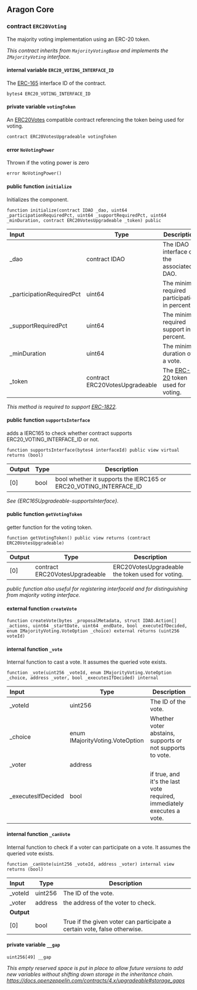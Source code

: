 ## Aragon Core

###  contract `ERC20Voting`

The majority voting implementation using an ERC-20 token.

*This contract inherits from `MajorityVotingBase` and implements the `IMajorityVoting` interface.*

#### internal variable `ERC20_VOTING_INTERFACE_ID`

The [ERC-165](https://eips.ethereum.org/EIPS/eip-165) interface ID of the contract.

```solidity
bytes4 ERC20_VOTING_INTERFACE_ID 
```

#### private variable `votingToken`

An [ERC20Votes](https://docs.openzeppelin.com/contracts/4.x/api/token/erc20#ERC20Votes) compatible contract referencing the token being used for voting.

```solidity
contract ERC20VotesUpgradeable votingToken 
```

####  error `NoVotingPower`

Thrown if the voting power is zero

```solidity
error NoVotingPower() 
```

#### public function `initialize`

Initializes the component.

```solidity
function initialize(contract IDAO _dao, uint64 _participationRequiredPct, uint64 _supportRequiredPct, uint64 _minDuration, contract ERC20VotesUpgradeable _token) public 
```

| Input | Type | Description |
|:----- | ---- | ----------- |
| _dao | contract IDAO | The IDAO interface of the associated DAO. |
| _participationRequiredPct | uint64 | The minimal required participation in percent. |
| _supportRequiredPct | uint64 | The minimal required support in percent. |
| _minDuration | uint64 | The minimal duration of a vote. |
| _token | contract ERC20VotesUpgradeable | The [ERC-20](https://eips.ethereum.org/EIPS/eip-20) token used for voting. |

*This method is required to support [ERC-1822](https://eips.ethereum.org/EIPS/eip-1822).*

#### public function `supportsInterface`

adds a IERC165 to check whether contract supports ERC20_VOTING_INTERFACE_ID or not.

```solidity
function supportsInterface(bytes4 interfaceId) public view virtual returns (bool) 
```

| Output | Type | Description |
| ------ | ---- | ----------- |
| [0] | bool | bool whether it supports the IERC165 or ERC20_VOTING_INTERFACE_ID |

*See {ERC165Upgradeable-supportsInterface}.*

#### public function `getVotingToken`

getter function for the voting token.

```solidity
function getVotingToken() public view returns (contract ERC20VotesUpgradeable) 
```

| Output | Type | Description |
| ------ | ---- | ----------- |
| [0] | contract ERC20VotesUpgradeable | ERC20VotesUpgradeable the token used for voting. |

*public function also useful for registering interfaceId and for distinguishing from majority voting interface.*

#### external function `createVote`

```solidity
function createVote(bytes _proposalMetadata, struct IDAO.Action[] _actions, uint64 _startDate, uint64 _endDate, bool _executeIfDecided, enum IMajorityVoting.VoteOption _choice) external returns (uint256 voteId) 
```

#### internal function `_vote`

Internal function to cast a vote. It assumes the queried vote exists.

```solidity
function _vote(uint256 _voteId, enum IMajorityVoting.VoteOption _choice, address _voter, bool _executesIfDecided) internal 
```

| Input | Type | Description |
|:----- | ---- | ----------- |
| _voteId | uint256 | The ID of the vote. |
| _choice | enum IMajorityVoting.VoteOption | Whether voter abstains, supports or not supports to vote. |
| _voter | address |  |
| _executesIfDecided | bool | if true, and it's the last vote required, immediately executes a vote. |

#### internal function `_canVote`

Internal function to check if a voter can participate on a vote. It assumes the queried vote exists.

```solidity
function _canVote(uint256 _voteId, address _voter) internal view returns (bool) 
```

| Input | Type | Description |
|:----- | ---- | ----------- |
| _voteId | uint256 | The ID of the vote. |
| _voter | address | the address of the voter to check. |
| **Output** | |
| [0] | bool | True if the given voter can participate a certain vote, false otherwise. |

#### private variable `__gap`

```solidity
uint256[49] __gap 
```

*This empty reserved space is put in place to allow future versions to add new
variables without shifting down storage in the inheritance chain.
https://docs.openzeppelin.com/contracts/4.x/upgradeable#storage_gaps*

